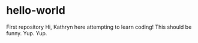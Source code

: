 # hello-world
First repository
Hi, Kathryn here attempting to learn coding! This should be funny.
Yup. 
Yup.
